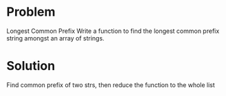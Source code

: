 Problem
===
Longest Common Prefix
Write a function to find the longest common prefix string amongst an array of strings.

Solution
===

Find common prefix of two strs, then reduce the function to the whole list
